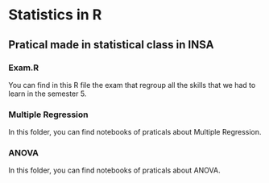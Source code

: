 # Statistics in R
## Pratical made in statistical class in INSA

### Exam.R 
You can find in this R file the exam that regroup all the skills that we had to learn in the semester 5.

### Multiple Regression
In this folder, you can find notebooks of praticals about Multiple Regression.

### ANOVA
In this folder, you can find notebooks of praticals about ANOVA.

